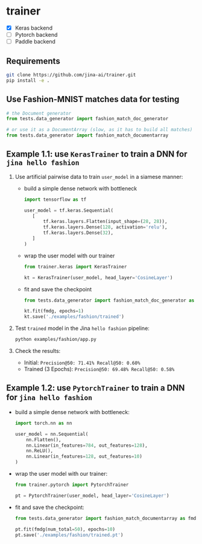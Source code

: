 # trainer

- [x] Keras backend
- [ ] Pytorch backend
- [ ] Paddle backend

## Requirements

```bash
git clone https://github.com/jina-ai/trainer.git
pip install -e .
```

## Use Fashion-MNIST matches data for testing

```python
# the Document generator
from tests.data_generator import fashion_match_doc_generator

# or use it as a DocumentArray (slow, as it has to build all matches)
from tests.data_generator import fashion_match_documentarray
```

## Example 1.1: use `KerasTrainer` to train a DNN for `jina hello fashion`

1. Use artificial pairwise data to train `user_model` in a siamese manner:

    - build a simple dense network with bottleneck
       ```python
      import tensorflow as tf
    
      user_model = tf.keras.Sequential(
          [
              tf.keras.layers.Flatten(input_shape=(28, 28)),
              tf.keras.layers.Dense(128, activation='relu'),
              tf.keras.layers.Dense(32),
          ]
      )
      ```

    - wrap the user model with our trainer
       ```python
       from trainer.keras import KerasTrainer
    
       kt = KerasTrainer(user_model, head_layer='CosineLayer')
       ```

    - fit and save the checkpoint

       ```python
       from tests.data_generator import fashion_match_doc_generator as fmdg
    
       kt.fit(fmdg, epochs=1)
       kt.save('./examples/fashion/trained')
       ```

2. Test `trained` model in the Jina `hello fashion` pipeline:
    ```bash
    python examples/fashion/app.py
    ```

3. Check the results:
    - Initial: `Precision@50: 71.41% Recall@50: 0.60%`
    - Trained (3 Epochs): `Precision@50: 69.48% Recall@50: 0.58%`

## Example 1.2: use `PytorchTrainer` to train a DNN for `jina hello fashion`

- build a simple dense network with bottleneck:
    ```python
    import torch.nn as nn
    
    user_model = nn.Sequential(
        nn.Flatten(),
        nn.Linear(in_features=784, out_features=128),
        nn.ReLU(),
        nn.Linear(in_features=128, out_features=10)
    )
    ```

- wrap the user model with our trainer:
    ```python
    from trainer.pytorch import PytorchTrainer
    
    pt = PytorchTrainer(user_model, head_layer='CosineLayer')
    ```

- fit and save the checkpoint:

    ```python
    from tests.data_generator import fashion_match_documentarray as fmdg
    
    pt.fit(fmdg(num_total=50), epochs=10)
    pt.save('./examples/fashion/trained.pt')
    ```

